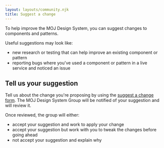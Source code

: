 ```yaml
---
layout: layouts/community.njk
title: Suggest a change
---
```


To help improve the MOJ Design System, you can suggest changes to components and patterns.

Useful suggestions may look like:

- new research or testing that can help improve an existing component or pattern
- reporting bugs where you've used a component or pattern in a live service and noticed an issue

## Tell us your suggestion

Tell us about the change you're proposing by using the [suggest a change form](https://forms.gle/FpDpbgttwmfmcz8o7). The MOJ Design System Group will be notified of your suggestion and will review it.

Once reviewed, the group will either:

- accept your suggestion and work to apply your change
- accept your suggestion but work with you to tweak the changes before going ahead
- not accept your suggestion and explain why
